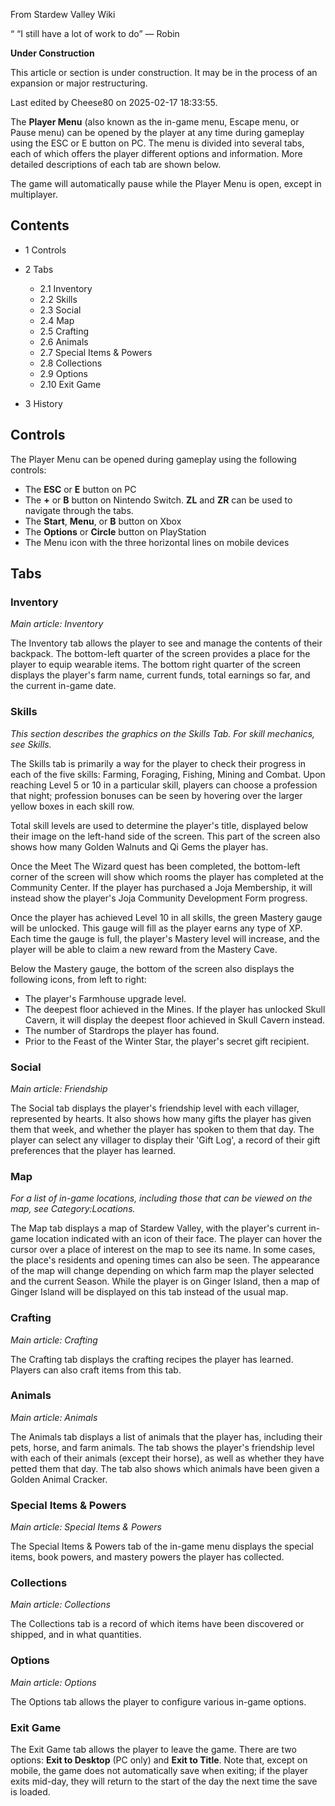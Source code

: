 From Stardew Valley Wiki

“ “I still have a lot of work to do” — Robin

**Under Construction**

This article or section is under construction. It may be in the process of an expansion or major restructuring.

Last edited by Cheese80 on 2025-02-17 18:33:55.

The **Player Menu** (also known as the in-game menu, Escape menu, or Pause menu) can be opened by the player at any time during gameplay using the ESC or E button on PC. The menu is divided into several tabs, each of which offers the player different options and information. More detailed descriptions of each tab are shown below.

The game will automatically pause while the Player Menu is open, except in multiplayer.

## Contents

- 1 Controls
- 2 Tabs
  
  - 2.1 Inventory
  - 2.2 Skills
  - 2.3 Social
  - 2.4 Map
  - 2.5 Crafting
  - 2.6 Animals
  - 2.7 Special Items &amp; Powers
  - 2.8 Collections
  - 2.9 Options
  - 2.10 Exit Game
- 3 History

## Controls

The Player Menu can be opened during gameplay using the following controls:

- The **ESC** or **E** button on PC
- The **+** or **B** button on Nintendo Switch. **ZL** and **ZR** can be used to navigate through the tabs.
- The **Start**, **Menu**, or **B** button on Xbox
- The **Options** or **Circle** button on PlayStation
- The Menu icon with the three horizontal lines on mobile devices

## Tabs

### Inventory

*Main article: Inventory*

The Inventory tab allows the player to see and manage the contents of their backpack. The bottom-left quarter of the screen provides a place for the player to equip wearable items. The bottom right quarter of the screen displays the player's farm name, current funds, total earnings so far, and the current in-game date.

### Skills

*This section describes the graphics on the Skills Tab. For skill mechanics, see Skills.*

The Skills tab is primarily a way for the player to check their progress in each of the five skills: Farming, Foraging, Fishing, Mining and Combat. Upon reaching Level 5 or 10 in a particular skill, players can choose a profession that night; profession bonuses can be seen by hovering over the larger yellow boxes in each skill row.

Total skill levels are used to determine the player's title, displayed below their image on the left-hand side of the screen. This part of the screen also shows how many Golden Walnuts and Qi Gems the player has.

Once the Meet The Wizard quest has been completed, the bottom-left corner of the screen will show which rooms the player has completed at the Community Center. If the player has purchased a Joja Membership, it will instead show the player's Joja Community Development Form progress.

Once the player has achieved Level 10 in all skills, the green Mastery gauge will be unlocked. This gauge will fill as the player earns any type of XP. Each time the gauge is full, the player's Mastery level will increase, and the player will be able to claim a new reward from the Mastery Cave.

Below the Mastery gauge, the bottom of the screen also displays the following icons, from left to right:

- The player's Farmhouse upgrade level.
- The deepest floor achieved in the Mines. If the player has unlocked Skull Cavern, it will display the deepest floor achieved in Skull Cavern instead.
- The number of Stardrops the player has found.
- Prior to the Feast of the Winter Star, the player's secret gift recipient.

### Social

*Main article: Friendship*

The Social tab displays the player's friendship level with each villager, represented by hearts. It also shows how many gifts the player has given them that week, and whether the player has spoken to them that day. The player can select any villager to display their 'Gift Log', a record of their gift preferences that the player has learned.

### Map

*For a list of in-game locations, including those that can be viewed on the map, see Category:Locations.*

The Map tab displays a map of Stardew Valley, with the player's current in-game location indicated with an icon of their face. The player can hover the cursor over a place of interest on the map to see its name. In some cases, the place's residents and opening times can also be seen. The appearance of the map will change depending on which farm map the player selected and the current Season. While the player is on Ginger Island, then a map of Ginger Island will be displayed on this tab instead of the usual map.

### Crafting

*Main article: Crafting*

The Crafting tab displays the crafting recipes the player has learned. Players can also craft items from this tab.

### Animals

*Main article: Animals*

The Animals tab displays a list of animals that the player has, including their pets, horse, and farm animals. The tab shows the player's friendship level with each of their animals (except their horse), as well as whether they have petted them that day. The tab also shows which animals have been given a Golden Animal Cracker.

### Special Items &amp; Powers

*Main article: Special Items &amp; Powers*

The Special Items &amp; Powers tab of the in-game menu displays the special items, book powers, and mastery powers the player has collected.

### Collections

*Main article: Collections*

The Collections tab is a record of which items have been discovered or shipped, and in what quantities.

### Options

*Main article: Options*

The Options tab allows the player to configure various in-game options.

### Exit Game

The Exit Game tab allows the player to leave the game. There are two options: **Exit to Desktop** (PC only) and **Exit to Title**. Note that, except on mobile, the game does not automatically save when exiting; if the player exits mid-day, they will return to the start of the day the next time the save is loaded.